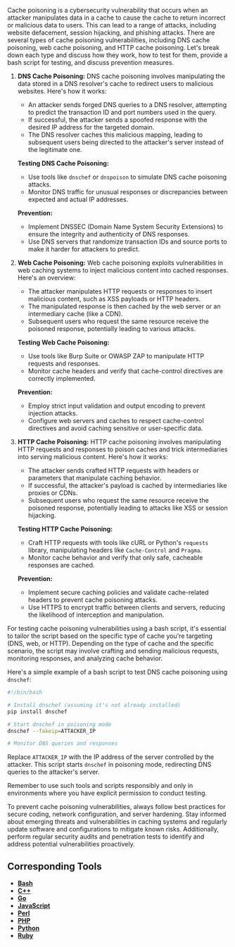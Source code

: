 Cache poisoning is a cybersecurity vulnerability that occurs when an attacker manipulates data in a cache to cause the cache to return incorrect or malicious data to users. This can lead to a range of attacks, including website defacement, session hijacking, and phishing attacks. There are several types of cache poisoning vulnerabilities, including DNS cache poisoning, web cache poisoning, and HTTP cache poisoning. Let's break down each type and discuss how they work, how to test for them, provide a bash script for testing, and discuss prevention measures.

1. **DNS Cache Poisoning:**
   DNS cache poisoning involves manipulating the data stored in a DNS resolver's cache to redirect users to malicious websites. Here's how it works:
   - An attacker sends forged DNS queries to a DNS resolver, attempting to predict the transaction ID and port numbers used in the query.
   - If successful, the attacker sends a spoofed response with the desired IP address for the targeted domain.
   - The DNS resolver caches this malicious mapping, leading to subsequent users being directed to the attacker's server instead of the legitimate one.

   **Testing DNS Cache Poisoning:**
   - Use tools like `dnschef` or `dnspoison` to simulate DNS cache poisoning attacks.
   - Monitor DNS traffic for unusual responses or discrepancies between expected and actual IP addresses.

   **Prevention:**
   - Implement DNSSEC (Domain Name System Security Extensions) to ensure the integrity and authenticity of DNS responses.
   - Use DNS servers that randomize transaction IDs and source ports to make it harder for attackers to predict.

2. **Web Cache Poisoning:**
   Web cache poisoning exploits vulnerabilities in web caching systems to inject malicious content into cached responses. Here's an overview:
   - The attacker manipulates HTTP requests or responses to insert malicious content, such as XSS payloads or HTTP headers.
   - The manipulated response is then cached by the web server or an intermediary cache (like a CDN).
   - Subsequent users who request the same resource receive the poisoned response, potentially leading to various attacks.

   **Testing Web Cache Poisoning:**
   - Use tools like Burp Suite or OWASP ZAP to manipulate HTTP requests and responses.
   - Monitor cache headers and verify that cache-control directives are correctly implemented.

   **Prevention:**
   - Employ strict input validation and output encoding to prevent injection attacks.
   - Configure web servers and caches to respect cache-control directives and avoid caching sensitive or user-specific data.

3. **HTTP Cache Poisoning:**
   HTTP cache poisoning involves manipulating HTTP requests and responses to poison caches and trick intermediaries into serving malicious content. Here's how it works:
   - The attacker sends crafted HTTP requests with headers or parameters that manipulate caching behavior.
   - If successful, the attacker's payload is cached by intermediaries like proxies or CDNs.
   - Subsequent users who request the same resource receive the poisoned response, potentially leading to attacks like XSS or session hijacking.

   **Testing HTTP Cache Poisoning:**
   - Craft HTTP requests with tools like cURL or Python's `requests` library, manipulating headers like `Cache-Control` and `Pragma`.
   - Monitor cache behavior and verify that only safe, cacheable responses are cached.

   **Prevention:**
   - Implement secure caching policies and validate cache-related headers to prevent cache poisoning attacks.
   - Use HTTPS to encrypt traffic between clients and servers, reducing the likelihood of interception and manipulation.

For testing cache poisoning vulnerabilities using a bash script, it's essential to tailor the script based on the specific type of cache you're targeting (DNS, web, or HTTP). Depending on the type of cache and the specific scenario, the script may involve crafting and sending malicious requests, monitoring responses, and analyzing cache behavior.

Here's a simple example of a bash script to test DNS cache poisoning using `dnschef`:

```bash
#!/bin/bash

# Install dnschef (assuming it's not already installed)
pip install dnschef

# Start dnschef in poisoning mode
dnschef --fakeip=ATTACKER_IP

# Monitor DNS queries and responses
```

Replace `ATTACKER_IP` with the IP address of the server controlled by the attacker. This script starts `dnschef` in poisoning mode, redirecting DNS queries to the attacker's server.

Remember to use such tools and scripts responsibly and only in environments where you have explicit permission to conduct testing.

To prevent cache poisoning vulnerabilities, always follow best practices for secure coding, network configuration, and server hardening. Stay informed about emerging threats and vulnerabilities in caching systems and regularly update software and configurations to mitigate known risks. Additionally, perform regular security audits and penetration tests to identify and address potential vulnerabilities proactively.

## Corresponding Tools

- [**Bash**](https://github.com/saidehossain/Hacking_Tools/blob/main/hacking_with_bash/chache_poisoning.sh)
- [**C++**](https://github.com/saidehossain/Hacking_Tools/blob/main/hacking_with_c%2B%2B/chache_poisoning.cpp)
- [**Go**](https://github.com/saidehossain/Hacking_Tools/blob/main/hacking_with_go/chache_poisoning.go)
- [**JavaScript**](https://github.com/saidehossain/Hacking_Tools/blob/main/hacking_with_javascript/cache_poisoning.js)
- [**Perl**](https://github.com/saidehossain/Hacking_Tools/blob/main/hacking_with_perl/cache_poisoning.pl)
- [**PHP**](https://github.com/saidehossain/Hacking_Tools/blob/main/hacking_with_php/cache_poisoning.php)
- [**Python**](https://github.com/saidehossain/Hacking_Tools/blob/main/hacking_with_python/cache_poisoning.py)
- [**Ruby**](https://github.com/saidehossain/Hacking_Tools/blob/main/hacking_with_ruby/cache_poisoning.rb)
